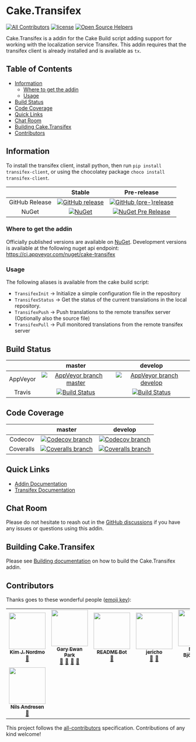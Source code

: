 # Cake.Transifex

[![All Contributors][all-contributorsimage]](#contributors)
[![license](https://img.shields.io/github/license/cake-contrib/Cake.Transifex.svg)](https://github.com/cake-contrib/Cake.Transifex/blob/master/LICENSE)
[![Open Source Helpers](https://www.codetriage.com/wormiecorp/cake.transifex/badges/users.svg)](https://www.codetriage.com/wormiecorp/cake.transifex)

Cake.Transifex is a addin for the Cake Build script adding support for working with the localization service Transifex.
This addin requires that the transifex client is already installed and is available as `tx`.

<!-- START doctoc generated TOC please keep comment here to allow auto update -->
<!-- DON'T EDIT THIS SECTION, INSTEAD RE-RUN doctoc TO UPDATE -->
## Table of Contents

- [Information](#information)
  - [Where to get the addin](#where-to-get-the-addin)
  - [Usage](#usage)
- [Build Status](#build-status)
- [Code Coverage](#code-coverage)
- [Quick Links](#quick-links)
- [Chat Room](#chat-room)
- [Building Cake.Transifex](#building-caketransifex)
- [Contributors](#contributors)

<!-- END doctoc generated TOC please keep comment here to allow auto update -->

## Information

To install the transifex client, install python, then run `pip install transifex-client`, or using the chocolatey package `choco install transifex-client`.

|                |                                                                           Stable                                                                           |                                                                          Pre-release                                                                          |
| :------------: | :--------------------------------------------------------------------------------------------------------------------------------------------------------: | :-----------------------------------------------------------------------------------------------------------------------------------------------------------: |
| GitHub Release | [![GitHub release](https://img.shields.io/github/release/cake-contrib/Cake.Transifex.svg)](https://github.com/cake-contrib/Cake.Transifex/releases/latest) | [![GitHub (pre-)release](https://img.shields.io/github/release/cake-contrib/Cake.Transifex/all.svg)](https://github.com/cake-contrib/Cake.Transifex/releases) |
|     NuGet      |                          [![NuGet](https://img.shields.io/nuget/v/Cake.Transifex.svg)](https://nuget.org/packages/Cake.Transifex)                          |                    [![NuGet Pre Release](https://img.shields.io/nuget/vpre/Cake.Transifex.svg)](https://nuget.org/packages/Cake.Transifex)                    |

### Where to get the addin

Officially published versions are available on [NuGet](https://www.nuget.org/packages/Cake.Transifex/).
Development versions is available at the following nuget api endpoint: <https://ci.appveyor.com/nuget/cake-transifex>

### Usage

The following aliases is available from the cake build script:

-   `TransifexInit` -> Initialize a simple configuration file in the repository
-   `TransifexStatus` -> Get the status of the current translations in the local repository.
-   `TransifexPush` -> Push translations to the remote transifex server (Optionally also the source file)
-   `TransifexPull` -> Pull monitored translations from the remote transifex server

## Build Status

|          |                                                                                     master                                                                                      |                                                                                      develop                                                                                       |
| :------: | :-----------------------------------------------------------------------------------------------------------------------------------------------------------------------------: | :--------------------------------------------------------------------------------------------------------------------------------------------------------------------------------: |
| AppVeyor | [![AppVeyor branch master](https://img.shields.io/appveyor/ci/cakecontrib/cake-transifex/master.svg)](https://ci.appveyor.com/project/cakecontrib/cake-transifex/branch/master) | [![AppVeyor branch develop](https://img.shields.io/appveyor/ci/cakecontrib/cake-transifex/develop.svg)](https://ci.appveyor.com/project/cakecontrib/cake-transifex/branch/develop) |
|  Travis  |                    [![Build Status](https://travis-ci.org/cake-contrib/Cake.Transifex.svg?branch=master)](https://travis-ci.org/cake-contrib/Cake.Transifex)                    |                     [![Build Status](https://travis-ci.org/cake-contrib/Cake.Transifex.svg?branch=develop)](https://travis-ci.org/cake-contrib/Cake.Transifex)                     |

## Code Coverage

|           |                                                                                master                                                                                 |                                                                                 develop                                                                                 |
| :-------: | :-------------------------------------------------------------------------------------------------------------------------------------------------------------------: | :---------------------------------------------------------------------------------------------------------------------------------------------------------------------: |
|  Codecov  | [![Codecov branch](https://img.shields.io/codecov/c/github/cake-contrib/Cake.Transifex/master.svg)](https://codecov.io/gh/cake-contrib/Cake.Transifex/branch/master)  | [![Codecov branch](https://img.shields.io/codecov/c/github/cake-contrib/Cake.Transifex/develop.svg)](https://codecov.io/gh/cake-contrib/Cake.Transifex/branch/develop)  |
| Coveralls | [![Coveralls branch](https://img.shields.io/coveralls/cake-contrib/Cake.Transifex/master.svg)](https://coveralls.io/github/cake-contrib/Cake.Transifex?branch=master) | [![Coveralls branch](https://img.shields.io/coveralls/cake-contrib/Cake.Transifex/develop.svg)](https://coveralls.io/github/cake-contrib/Cake.Transifex?branch=develop) |

## Quick Links

-   [Addin Documentation](https://cake-contrib.github.io/Cake.Transifex)
-   [Transifex Documentation](https://docs.transifex.com/)

## Chat Room

Please do not hesitate to reash out in the [GitHub discussions](https://github.com/cake-build/cake/discussions/categories/extension-q-a) if you have any issues or questions using this addin.

## Building Cake.Transifex

Please see [Building documentation](https://cake-contrib.github.io/Cake.Transifex/docs/building/) on how to build the Cake.Transifex addin.

## Contributors

Thanks goes to these wonderful people ([emoji key](https://allcontributors.org/docs/en/emoji-key)):

<!-- ALL-CONTRIBUTORS-LIST:START - Do not remove or modify this section -->
<!-- prettier-ignore-start -->
<!-- markdownlint-disable -->
<table>
  <tr>
    <td align="center"><a href="https://github.com/AdmiringWorm"><img src="https://avatars3.githubusercontent.com/u/1474648?v=4?s=100" width="100px;" alt=""/><br /><sub><b>Kim J. Nordmo</b></sub></a><br /><a href="#maintenance-AdmiringWorm" title="Maintenance">🚧</a></td>
    <td align="center"><a href="http://www.gep13.co.uk/blog"><img src="https://avatars3.githubusercontent.com/u/1271146?v=4?s=100" width="100px;" alt=""/><br /><sub><b>Gary Ewan Park</b></sub></a><br /><a href="#question-gep13" title="Answering Questions">💬</a> <a href="https://github.com/cake-contrib/Cake.Transifex/issues?q=author%3Agep13" title="Ideas, Planning, & Feedback">🤔</a> <a href="https://github.com/cake-contrib/Cake.Transifex/pulls?q=reviewed-by%3Agep13" title="Reviewed Pull Requests">👀</a> <a href="https://github.com/cake-contrib/Cake.Transifex/commits?author=gep13" title="Documentation">📖</a></td>
    <td align="center"><a href="https://www.codetriage.com"><img src="https://avatars0.githubusercontent.com/u/35302948?v=4?s=100" width="100px;" alt=""/><br /><sub><b>README Bot</b></sub></a><br /><a href="https://github.com/cake-contrib/Cake.Transifex/commits?author=codetriage-readme-bot" title="Documentation">📖</a></td>
    <td align="center"><a href="https://github.com/Jericho"><img src="https://avatars0.githubusercontent.com/u/112710?v=4?s=100" width="100px;" alt=""/><br /><sub><b>jericho</b></sub></a><br /><a href="https://github.com/cake-contrib/Cake.Transifex/issues?q=author%3AJericho" title="Ideas, Planning, & Feedback">🤔</a> <a href="#question-Jericho" title="Answering Questions">💬</a></td>
    <td align="center"><a href="https://twitter.com/mholo65"><img src="https://avatars1.githubusercontent.com/u/7863439?v=4?s=100" width="100px;" alt=""/><br /><sub><b>Martin Björkström</b></sub></a><br /><a href="#question-mholo65" title="Answering Questions">💬</a></td>
    <td align="center"><a href="https://github.com/jokay"><img src="https://avatars0.githubusercontent.com/u/18613935?v=4?s=100" width="100px;" alt=""/><br /><sub><b>D. Domig</b></sub></a><br /><a href="https://github.com/cake-contrib/Cake.Transifex/commits?author=jokay" title="Documentation">📖</a></td>
    <td align="center"><a href="https://augustoproiete.net"><img src="https://avatars.githubusercontent.com/u/177608?v=4?s=100" width="100px;" alt=""/><br /><sub><b>C. Augusto Proiete</b></sub></a><br /><a href="https://github.com/cake-contrib/Cake.Transifex/issues?q=author%3Aaugustoproiete" title="Ideas, Planning, & Feedback">🤔</a></td>
  </tr>
  <tr>
    <td align="center"><a href="https://github.com/nils-a"><img src="https://avatars.githubusercontent.com/u/349188?v=4?s=100" width="100px;" alt=""/><br /><sub><b>Nils Andresen</b></sub></a><br /><a href="https://github.com/cake-contrib/Cake.Transifex/issues?q=author%3Anils-a" title="Ideas, Planning, & Feedback">🤔</a></td>
  </tr>
</table>

<!-- markdownlint-restore -->
<!-- prettier-ignore-end -->

<!-- ALL-CONTRIBUTORS-LIST:END -->

This project follows the [all-contributors](https://github.com/all-contributors/all-contributors) specification.
Contributions of any kind welcome!

[all-contributors]: https://github.com/all-contributors/all-contributors
[all-contributorsimage]: https://img.shields.io/github/all-contributors/cake-contrib/Cake.Codecov.svg?color=orange&style=flat-square
